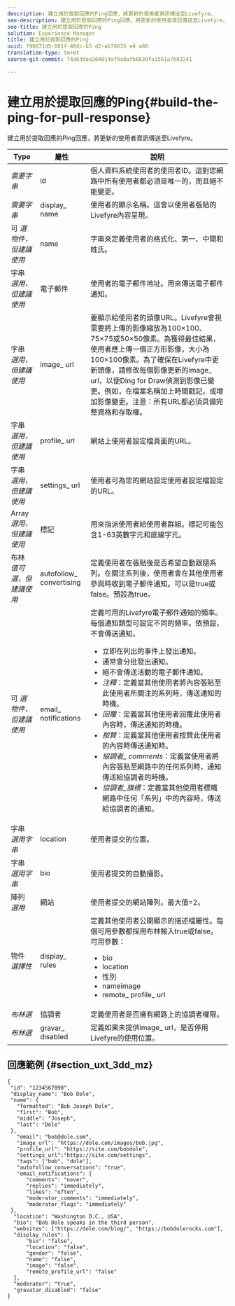 ```yaml
---
description: 建立用於提取回應的Ping回應，將更新的使用者資訊傳送至Livefyre。
seo-description: 建立用於提取回應的Ping回應，將更新的使用者資訊傳送至Livefyre。
seo-title: 建立用於提取回應的Ping
solution: Experience Manager
title: 建立用於提取回應的Ping
uuid: f90871d5-601f-40dc-b3 d2-ab78635 e4 a88
translation-type: tm+mt
source-git-commit: 74a63daa264014af9a8afb6639fa1561a7b83241

---
```



# 建立用於提取回應的Ping{#build-the-ping-for-pull-response}

建立用於提取回應的Ping回應，將更新的使用者資訊傳送至Livefyre。

| Type | 屬性 | 說明 |
|--- |--- |--- |
| *需要字串* | id | 個人資料系統使用者的使用者ID。這對您網路中所有使用者都必須是唯一的，而且絕不能變更。 |
| *需要字串* | display_ name | 使用者的顯示名稱。這會以使用者張貼的Livefyre內容呈現。 |
| 可 *選物件，但建議使用* | name | 字串來定義使用者的格式化、第一、中間和姓氏。 |
| 字串 *選用，但建議使用* | 電子郵件 | 使用者的電子郵件地址。用來傳送電子郵件通知。 |
| 字串 *選用，但建議使用* | image_ url | 要顯示給使用者的頭像URL。Livefyre會視需要將上傳的影像縮放為100×100、75×75或50×50像素。為獲得最佳結果，使用者應上傳一個正方形影像，大小為100×100像素。為了確保在Livefyre中更新頭像，請修改每個影像更新的image_ url，以便Ding for Draw偵測到影像已變更。例如，在檔案名稱加上時間戳記，或增加影像變更。注意：所有URL都必須具備完整資格和存取權。 |
| 字串 *選用，但建議使用* | profile_ url | 網站上使用者設定檔頁面的URL。 |
| 字串 *選用，但建議使用* | settings_ url | 使用者可為您的網站設定使用者設定檔設定的URL。 |
| Array *選用，但建議使用* | 標記 | 用來指派使用者給使用者群組。標記可能包含1-63英數字元和底線字元。 |
| 布林 *值可選，但建議使用* | autofollow_ convertising | 定義使用者在張貼後是否希望自動跟隨系列。在關注系列後，使用者會在其他使用者參與時收到電子郵件通知。可以是true或false。預設為true。 |
| 可 *選物件，但建議使用* | email_ notifications | 定義可用的Livefyre電子郵件通知的頻率。每個通知類型可設定不同的頻率。依預設，不會傳送通知。 <br><ul><li> 立即在列出的事件上發出通知。 </li><li>通常會分批發出通知。 </li><li> 絕不會傳送活動的電子郵件通知。 </li><li>*注釋*：定義當其他使用者將內容張貼至此使用者所關注的系列時，傳送通知的時機。 </li><li>*回覆*：定義當其他使用者回覆此使用者內容時，傳送通知的時機。</li><li>*按贊*：定義當其他使用者按贊此使用者的內容時傳送通知時。</li><li>*協調者_ comments*：定義當使用者將內容張貼至網路中的任何系列時，通知傳送給協調者的時機。</li><li>*協調者_旗標*：定義當其他使用者標幟網路中任何「系列」中的內容時，傳送給協調者的通知。</li></ul> |
| 字串 *選用字串* | location | 使用者提交的位置。 |
| 字串 *選用字串* | bio | 使用者提交的自動攝影。 |
| 陣列 *選用* | 網站 | 使用者提交的網站陣列。最大值=2。 |
| 物件 *選擇性* | display_ rules | 定義其他使用者公開顯示的描述檔屬性。每個可用參數都採用布林輸入true或false。可用參數： <br><ul><li>bio </li><li> location</li><li>  性別 </li><li>nameimage </li><li> remote_ profile_ url</li></ul> |
| *布林選* | 協調者 | 定義使用者是否擁有網路上的協調者權限。 |
| *布林選* | gravar_ disabled | 定義如果未提供image_ url，是否停用Livefyre的使用位置。 |

## 回應範例 {#section_uxt_3dd_mz}

```
{
 "id": "1234567890",
 "display_name": "Bob Dole",
 "name": {
   "formatted": "Bob Joseph Dole",
   "first": "Bob",
   "middle": "Joseph",
   "last": "Dole"
 },
   "email": "bob@dole.com",
   "image_url": "https://dole.com/images/bob.jpg",
   "profile_url": "https://site.com/bobdole",
   "settings_url":"https://site.com/settings",
   "tags": ["bob", "dole"],
   "autofollow_conversations": "true",
   "email_notifications": {
      "comments": "never",
      "replies": "immediately",
      "likes": "often",
      "moderator_comments": "immediately",
      "moderator_flags": "immediately" 
 },
  "location": "Washington D.C., USA",
  "bio": "Bob Dole speaks in the third person",
  "websites": ["https://dole.com/blog/", "https://bobdolerocks.com"],
  "display_rules": {
      "bio": "false",
      "location": "false",
      "gender": "false",
      "name": "false",
      "image": "false",
      "remote_profile_url": "false"
  },
  "moderator": "true",
  "gravatar_disabled": "false"
}
```
